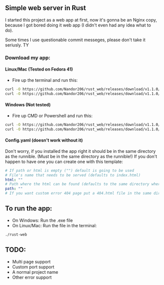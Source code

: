 ## Simple web server in Rust
I started this project as a web app at first, now it's gonna be an Nginx copy, because I got bored doing it web app (I didn't even had any idea what to do).

Some times I use questionable commit messeges, please don't take it seriusly. TY

### Download my app:
#### Linux/Mac (Tested on Fedora 41)
- Fire up the terminal and run this:
```sh
curl -O https://github.com/Nandor206/rust_web/releases/download/v1.1.0/rust_web
curl -O https://github.com/Nandor206/rust_web/releases/download/v1.1.0/config.yaml
```
#### Windows (Not tested)
- Fire up CMD or Powershell and run this:
```sh
curl -O https://github.com/Nandor206/rust_web/releases/download/v1.1.0/rust_web.exe
curl -O https://github.com/Nandor206/rust_web/releases/download/v1.1.0/config.yaml
```

#### Config.yaml (doesn't work without it)
Don't worry, if you installed the app right it should be in the same directory as the runnible. (Must be in the same directory as the runnible!)
If you don't happen to have one you can create one with this template:
```yaml
# If path or html is empty ("") default is going to be used
# File's name that needs to be served (defaults to index.html)
html: ""
# Path where the html can be found (defaults to the same directory where the launcher is found)
path: ""
# If you want custom error 404 page put a 404.html file in the same directory as the other directory
```

## To run the app:
- On Windows:
Run the .exe file
- On Linux/Mac:
Run the file in the terminal:
```sh
./rust-web
```

## TODO:
- Multi page support
- Custom port support
- A normal project name
- Other error support
